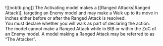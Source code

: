 ![[nobtb.png]]
The Activating model makes a [[Ranged Attacks|Ranged Attack]], targeting an Enemy model and may make a Walk up to its move in inches either before or after the Ranged Attack is resolved.  
You must declare whether you will walk as part of declaring the action.  
The model cannot make a Ranged Attack while in BtB or within the ZoC of an Enemy model. A model making a Ranged Attack may be referred to as “The Attacker”.